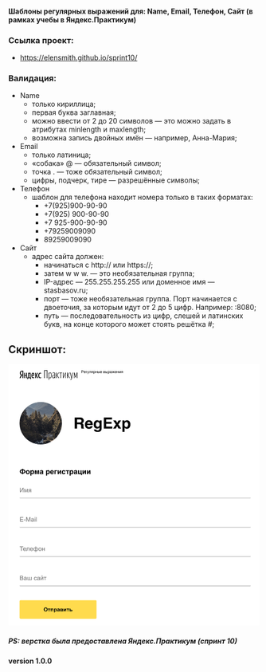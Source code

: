 #### Шаблоны регулярных выражений для: Name, Email, Телефон, Сайт (в рамках учебы в Яндекс.Практикум)

### Ссылка проект:
- https://elensmith.github.io/sprint10/

### Валидация:

- Name
  - только кириллица;
  - первая буква заглавная;
  - можно ввести от 2 до 20 символов — это можно задать в атрибутах minlength и maxlength;
  - возможна запись двойных имён — например, Анна-Мария;
- Email
  - только латиница;
  - «собака» @ — обязательный символ;
  - точка . — тоже обязательный символ;
  - цифры, подчерк, тире — разрешённые символы;
- Телефон
  - шаблон для телефона находит номера только в таких форматах:
    - +7(925)900-90-90
    - +7(925) 900-90-90
    - +7 925-900-90-90
    - +79259009090
    - 89259009090 
- Сайт
  - адрес сайта должен:
    - начинаться с http:// или https://;
    - затем w w w. — это необязательная группа;
    - IP-адрес — 255.255.255.255 или доменное имя — stasbasov.ru;
    - порт — тоже необязательная группа. Порт начинается с двоеточия, за которым идут от 2 до 5 цифр. Например: :8080;
    - путь — последовательность из цифр, слешей и латинских букв, на конце которого может стоять решётка #;

## Скриншот: 

![скриншот страницы с полями ввода данных](https://github.com/Elensmith/sprint10/blob/master/show-page.png)

##### PS: верстка была предоставлена Яндекс.Практикум (спринт 10)

#### version 1.0.0